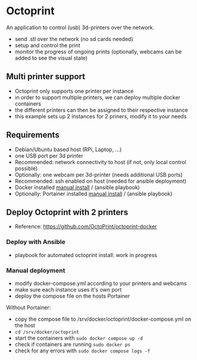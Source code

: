 # Octoprint

An application to control (usb) 3d-printers over the network.

- send .stl over the network (no sd cards needed)
- setup and control the print
- monitor the progress of ongoing prints (optionally, webcams can be added to see the visual state)

## Multi printer support

- Octoprint only supports one printer per instance
- in order to support multiple printers, we can deploy multiple docker containers
- the different printers can then be assigned to their respective instance
- this example sets up 2 instances for 2 priners, modify it to your needs

## Requirements

- Debian/Ubuntu based host (RPi, Laptop, ...)
- one USB port per 3d printer
- Recommended: network connectivity to host (if not, only local control possible)
- Optionally: one webcam per 3d-printer (needs additional USB ports)
- Recommended: ssh enabled on host (needed for ansible deployment)
- Docker installed [manual install](https://docs.docker.com/engine/install/ubuntu/) / (ansible playbook)
- Optionally: Portainer installed [manual install](https://docs.portainer.io/start/install-ce/server/docker/linux) / (ansible playbook)

## Deploy Octoprint with 2 printers

- Reference: https://github.com/OctoPrint/octoprint-docker

### Deploy with Ansible

- playbook for automated octoprint install: work in progress

### Manual deployment

- modify docker-compose.yml according to your printers and webcams
- make sure each instance uses it's own port
- deploy the compose file on the hosts Portainer

Without Portainer:

- copy the compose file to /srv/docker/octoprint/docker-compose.yml on the host
- `cd /srv/docker/octoprint`
- start the containers with `sudo docker compose up -d`
- check if containers are running `sudo docker ps`
- check for any errors with `sudo docker compose logs -f`
